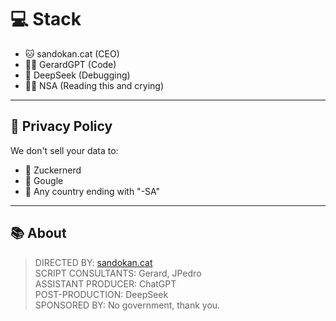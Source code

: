 # 💻 Stack

- 🐱 sandokan.cat (CEO)
- 👨‍🏫 GerardGPT (Code)
- 🤖 DeepSeek (Debugging)
- 🕵️‍♂️ NSA (Reading this and crying)

---

## 🔐 Privacy Policy

We don't sell your data to:

- 🚫 Zuckernerd
- 🚫 Gougle
- 🚫 Any country ending with "-SA"

---

## 📚 About

> DIRECTED BY: [sandokan.cat](https://sandokan.cat) \
> SCRIPT CONSULTANTS: Gerard, JPedro \
> ASSISTANT PRODUCER: ChatGPT \
> POST-PRODUCTION: DeepSeek \
> SPONSORED BY: No government, thank you.
